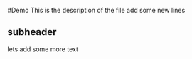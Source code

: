 #Demo
This is the description of the file
add some new lines

## subheader

lets add some more text
